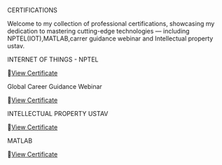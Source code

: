CERTIFICATIONS

Welcome to my collection of professional certifications, showcasing my dedication to mastering cutting-edge technologies — including NPTEL(IOT),MATLAB,carrer guidance webinar and Intellectual property ustav.

INTERNET OF THINGS - NPTEL

 📄[View Certificate](./NPTEL_IOT.pdf)

 Global Career Guidance Webinar
 
   📄[View Certificate](./Global_Career_Guidance_Webinar.pdf)

  INTELLECTUAL PROPERTY USTAV 

   📄[View Certificate](./INTELLECTUAL_PROPERTY_USTAV.pdf)
   
  MATLAB 

 📄[View Certificate](./MATLAB.pdf)
